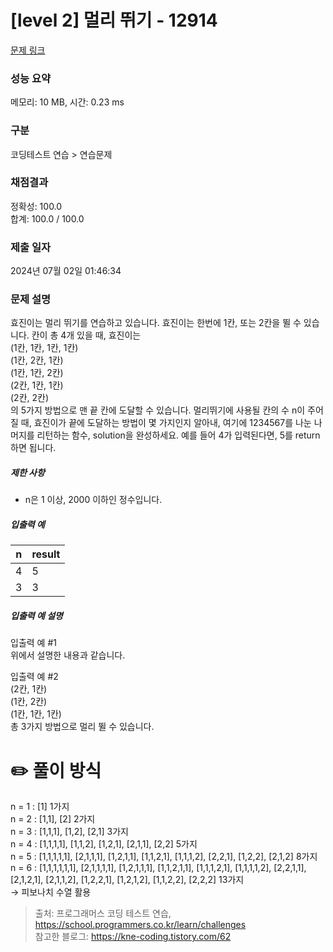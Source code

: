 # [level 2] 멀리 뛰기 - 12914 

[문제 링크](https://school.programmers.co.kr/learn/courses/30/lessons/12914?language=python3) 

### 성능 요약

메모리: 10 MB, 시간: 0.23 ms

### 구분

코딩테스트 연습 > 연습문제

### 채점결과

정확성: 100.0<br/>합계: 100.0 / 100.0

### 제출 일자

2024년 07월 02일 01:46:34

### 문제 설명

<p>효진이는 멀리 뛰기를 연습하고 있습니다. 효진이는 한번에 1칸, 또는 2칸을 뛸 수 있습니다. 칸이 총 4개 있을 때, 효진이는<br>
(1칸, 1칸, 1칸, 1칸)<br>
(1칸, 2칸, 1칸)<br>
(1칸, 1칸, 2칸)<br>
(2칸, 1칸, 1칸)<br>
(2칸, 2칸)<br>
의 5가지 방법으로 맨 끝 칸에 도달할 수 있습니다. 멀리뛰기에 사용될 칸의 수 n이 주어질 때, 효진이가 끝에 도달하는 방법이 몇 가지인지 알아내, 여기에 1234567를 나눈 나머지를 리턴하는 함수, solution을 완성하세요. 예를 들어 4가 입력된다면, 5를 return하면 됩니다.</p>

<h5>제한 사항</h5>

<ul>
<li>n은 1 이상, 2000 이하인 정수입니다.</li>
</ul>

<h5>입출력 예</h5>
<table class="table">
        <thead><tr>
<th>n</th>
<th>result</th>
</tr>
</thead>
        <tbody><tr>
<td>4</td>
<td>5</td>
</tr>
<tr>
<td>3</td>
<td>3</td>
</tr>
</tbody>
      </table>
<h5>입출력 예 설명</h5>

<p>입출력 예 #1<br>
위에서 설명한 내용과 같습니다.</p>

<p>입출력 예 #2<br>
(2칸, 1칸)<br>
(1칸, 2칸)<br>
(1칸, 1칸, 1칸)<br>
총 3가지 방법으로 멀리 뛸 수 있습니다.</p>

# ✏️ 풀이 방식

n = 1 : [1] 1가지 <br/>
n = 2 : [1,1], [2] 2가지 <br/>
n = 3 : [1,1,1], [1,2], [2,1] 3가지 <br/>
n = 4 : [1,1,1,1], [1,1,2], [1,2,1], [2,1,1], [2,2] 5가지 <br/>
n = 5 : [1,1,1,1,1], [2,1,1,1], [1,2,1,1], [1,1,2,1], [1,1,1,2], [2,2,1], [1,2,2], [2,1,2] 8가지 <br/>
n = 6 : [1,1,1,1,1,1], [2,1,1,1,1], [1,2,1,1,1], [1,1,2,1,1], [1,1,1,2,1], [1,1,1,1,2], [2,2,1,1], [2,1,2,1], [2,1,1,2], [1,2,2,1], [1,2,1,2], [1,1,2,2], [2,2,2] 13가지 <br/>
→ 피보나치 수열 활용

> 출처: 프로그래머스 코딩 테스트 연습, https://school.programmers.co.kr/learn/challenges <br/>
> 참고한 블로그: https://kne-coding.tistory.com/62
